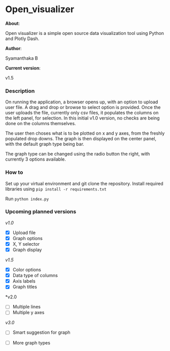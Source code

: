 # Open_visualizer

__About__:

Open visualizer is a simple open source data visualization tool using Python and Plotly Dash.

__Author__: 

Syamanthaka B

__Current version__:

v1.5

### Description

On running the application, a browser opens up, with an option to upload user file.
A drag and drop or browse to select option is provided. 
Once the user uploads the file, currently only csv files, it populates the columns on the left panel, for selection.
In this initial v1.0 version, no checks are being done on the columns themselves. 

The user then choses what is to be plotted on x and y axes, from the freshly populated drop downs.
The graph is then displayed on the center panel, with the default graph type being bar.

The graph type can be changed using the radio button the right, with currently 3 options available.

### How to

Set up your virtual environment and git clone the repository. 
Install required libraries using 
`pip install -r requirements.txt`

Run `python index.py`

### Upcoming planned versions
*v1.0*
- [x] Upload file
- [x] Graph options
- [x] X, Y selector
- [x] Graph display

*v1.5*
- [X] Color options
- [x] Data type of columns
- [x] Axis labels
- [x] Graph titles

*v2.0
- [ ] Multiple lines
- [ ] Multiple y axes

*v3.0*
- [ ] Smart suggestion for graph
- [ ] More graph types

